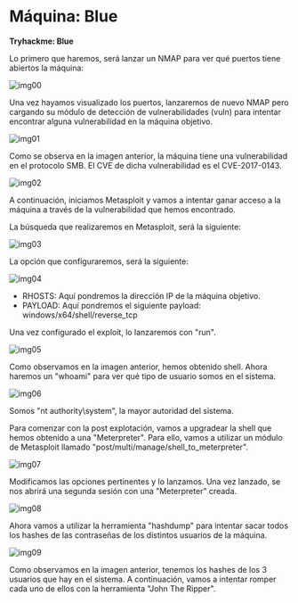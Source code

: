 # Máquina: Blue

**Tryhackme: Blue**

Lo primero que haremos, será lanzar un NMAP para ver qué puertos tiene abiertos la máquina:

![img00]()

Una vez hayamos visualizado los puertos, lanzaremos de nuevo NMAP pero cargando su módulo de detección de vulnerabilidades (vuln) para intentar encontrar alguna vulnerabilidad en la máquina objetivo.

![img01]()

Como se observa en la imagen anterior, la máquina tiene una vulnerabilidad en el protocolo SMB. El CVE de dicha vulnerabilidad es el CVE-2017-0143.

![img02]()

A continuación, iniciamos Metasploit y vamos a intentar ganar acceso a la máquina a través de la vulnerabilidad que hemos encontrado.

La búsqueda que realizaremos en Metasploit, será la siguiente:

![img03]()

La opción que configuraremos, será la siguiente:

![img04]()

- RHOSTS: Aquí pondremos la dirección IP de la máquina objetivo.
- PAYLOAD: Aquí pondremos el siguiente payload: windows/x64/shell/reverse_tcp

Una vez configurado el exploit, lo lanzaremos con "run".

![img05]()

Como observamos en la imagen anterior, hemos obtenido shell. Ahora haremos un "whoami" para ver qué tipo de usuario somos en el sistema.

![img06]()

Somos "nt authority\system", la mayor autoridad del sistema.

Para comenzar con la post explotación, vamos a upgradear la shell que hemos obtenido a una "Meterpreter". Para ello, vamos a utilizar un módulo de Metasploit llamado "post/multi/manage/shell_to_meterpreter".

![img07]()

Modificamos las opciones pertinentes y lo lanzamos. Una vez lanzado, se nos abrirá una segunda sesión con una "Meterpreter" creada.

![img08]()

Ahora vamos a utilizar la herramienta "hashdump" para intentar sacar todos los hashes de las contraseñas de los distintos usuarios de la máquina.

![img09]()

Como observamos en la imagen anterior, tenemos los hashes de los 3 usuarios que hay en el sistema. A continuación, vamos a intentar romper cada uno de ellos con la herramienta "John The Ripper".









